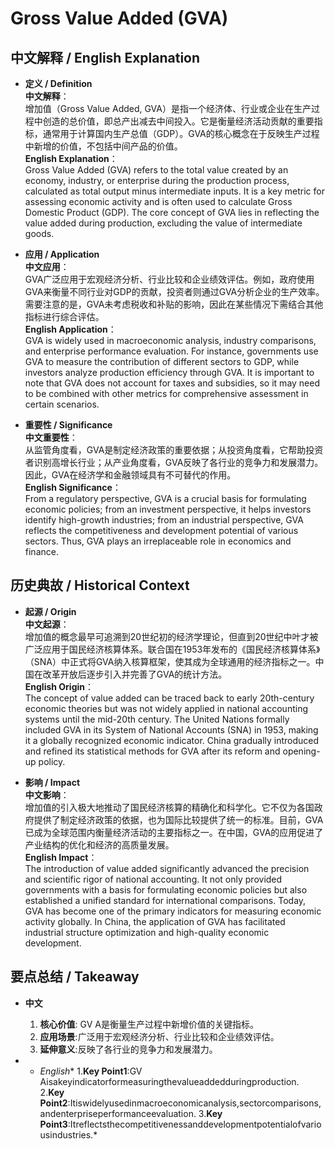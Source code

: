 # Gross Value Added (GVA)

## 中文解释 / English Explanation

* **定义 / Definition**  
  **中文解释**：  
  增加值（Gross Value Added, GVA）是指一个经济体、行业或企业在生产过程中创造的总价值，即总产出减去中间投入。它是衡量经济活动贡献的重要指标，通常用于计算国内生产总值（GDP）。GVA的核心概念在于反映生产过程中新增的价值，不包括中间产品的价值。  
  **English Explanation**：  
  Gross Value Added (GVA) refers to the total value created by an economy, industry, or enterprise during the production process, calculated as total output minus intermediate inputs. It is a key metric for assessing economic activity and is often used to calculate Gross Domestic Product (GDP). The core concept of GVA lies in reflecting the value added during production, excluding the value of intermediate goods.

* **应用 / Application**  
  **中文应用**：  
  GVA广泛应用于宏观经济分析、行业比较和企业绩效评估。例如，政府使用GVA来衡量不同行业对GDP的贡献，投资者则通过GVA分析企业的生产效率。需要注意的是，GVA未考虑税收和补贴的影响，因此在某些情况下需结合其他指标进行综合评估。  
  **English Application**：  
  GVA is widely used in macroeconomic analysis, industry comparisons, and enterprise performance evaluation. For instance, governments use GVA to measure the contribution of different sectors to GDP, while investors analyze production efficiency through GVA. It is important to note that GVA does not account for taxes and subsidies, so it may need to be combined with other metrics for comprehensive assessment in certain scenarios.

* **重要性 / Significance**  
  **中文重要性**：  
  从监管角度看，GVA是制定经济政策的重要依据；从投资角度看，它帮助投资者识别高增长行业；从产业角度看，GVA反映了各行业的竞争力和发展潜力。因此，GVA在经济学和金融领域具有不可替代的作用。  
  **English Significance**：  
  From a regulatory perspective, GVA is a crucial basis for formulating economic policies; from an investment perspective, it helps investors identify high-growth industries; from an industrial perspective, GVA reflects the competitiveness and development potential of various sectors. Thus, GVA plays an irreplaceable role in economics and finance.

## 历史典故 / Historical Context

* **起源 / Origin**  
  **中文起源**：  
  增加值的概念最早可追溯到20世纪初的经济学理论，但直到20世纪中叶才被广泛应用于国民经济核算体系。联合国在1953年发布的《国民经济核算体系》（SNA）中正式将GVA纳入核算框架，使其成为全球通用的经济指标之一。中国在改革开放后逐步引入并完善了GVA的统计方法。  
  **English Origin**：  
  The concept of value added can be traced back to early 20th-century economic theories but was not widely applied in national accounting systems until the mid-20th century. The United Nations formally included GVA in its System of National Accounts (SNA) in 1953, making it a globally recognized economic indicator. China gradually introduced and refined its statistical methods for GVA after its reform and opening-up policy.

* **影响 / Impact**  
  **中文影响**：  
  增加值的引入极大地推动了国民经济核算的精确化和科学化。它不仅为各国政府提供了制定经济政策的依据，也为国际比较提供了统一的标准。目前，GVA已成为全球范围内衡量经济活动的主要指标之一。在中国，GVA的应用促进了产业结构的优化和经济的高质量发展。  
  **English Impact**：  
  The introduction of value added significantly advanced the precision and scientific rigor of national accounting. It not only provided governments with a basis for formulating economic policies but also established a unified standard for international comparisons. Today, GVA has become one of the primary indicators for measuring economic activity globally. In China, the application of GVA has facilitated industrial structure optimization and high-quality economic development.

## 要点总结 / Takeaway

* **中文**  
  1. **核心价值**: GV A是衡量生产过程中新增价值的关键指标。
  2. **应用场景**:广泛用于宏观经济分析、行业比较和企业绩效评估。
  3. **延伸意义**:反映了各行业的竞争力和发展潜力。

* * *English**
  1.**Key Point1**:GV Aisakeyindicatorformeasuringthevalueaddedduringproduction.
  2.**Key Point2**:Itiswidelyusedinmacroeconomicanalysis,sectorcomparisons,andenterpriseperformanceevaluation.
  3.**Key Point3**:Itreflectsthecompetitivenessanddevelopmentpotentialofvariousindustries.*